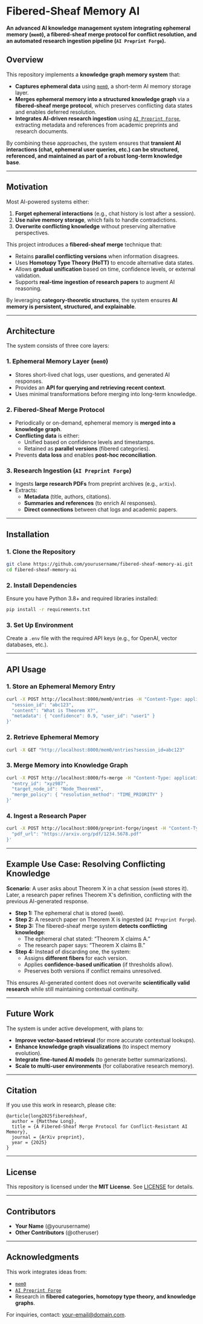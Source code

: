 # Fibered-Sheaf Memory AI

**An advanced AI knowledge management system integrating ephemeral memory (`mem0`), a fibered-sheaf merge protocol for conflict resolution, and an automated research ingestion pipeline (`AI Preprint Forge`).**

## Overview

This repository implements a **knowledge graph memory system** that:

- **Captures ephemeral data** using [`mem0`](https://github.com/mem0ai/mem0), a short-term AI memory storage layer.
- **Merges ephemeral memory into a structured knowledge graph** via a **fibered-sheaf merge protocol**, which preserves conflicting data states and enables deferred resolution.
- **Integrates AI-driven research ingestion** using [`AI Preprint Forge`](https://github.com/MagnetonIO/ai-preprint-forge), extracting metadata and references from academic preprints and research documents.

By combining these approaches, the system ensures that **transient AI interactions (chat, ephemeral user queries, etc.) can be structured, referenced, and maintained as part of a robust long-term knowledge base**.

---

## Motivation

Most AI-powered systems either:
1. **Forget ephemeral interactions** (e.g., chat history is lost after a session).
2. **Use naïve memory storage**, which fails to handle contradictions.
3. **Overwrite conflicting knowledge** without preserving alternative perspectives.

This project introduces a **fibered-sheaf merge** technique that:
- Retains **parallel conflicting versions** when information disagrees.
- Uses **Homotopy Type Theory (HoTT)** to encode alternative data states.
- Allows **gradual unification** based on time, confidence levels, or external validation.
- Supports **real-time ingestion of research papers** to augment AI reasoning.

By leveraging **category-theoretic structures**, the system ensures **AI memory is persistent, structured, and explainable**.

---

## Architecture

The system consists of three core layers:

### **1. Ephemeral Memory Layer (`mem0`)**
- Stores short-lived chat logs, user questions, and generated AI responses.
- Provides an **API for querying and retrieving recent context**.
- Uses minimal transformations before merging into long-term knowledge.

### **2. Fibered-Sheaf Merge Protocol**
- Periodically or on-demand, ephemeral memory is **merged into a knowledge graph**.
- **Conflicting data** is either:
  - Unified based on confidence levels and timestamps.
  - Retained as **parallel versions** (fibered categories).
- Prevents **data loss** and enables **post-hoc reconciliation**.

### **3. Research Ingestion (`AI Preprint Forge`)**
- Ingests **large research PDFs** from preprint archives (e.g., `arXiv`).
- Extracts:
  - **Metadata** (title, authors, citations).
  - **Summaries and references** (to enrich AI responses).
  - **Direct connections** between chat logs and academic papers.

---

## Installation

### **1. Clone the Repository**
```sh
git clone https://github.com/yourusername/fibered-sheaf-memory-ai.git
cd fibered-sheaf-memory-ai
```

### **2. Install Dependencies**
Ensure you have Python 3.8+ and required libraries installed:
```sh
pip install -r requirements.txt
```

### **3. Set Up Environment**
Create a `.env` file with the required API keys (e.g., for OpenAI, vector databases, etc.).

---

## API Usage

### **1. Store an Ephemeral Memory Entry**
```sh
curl -X POST http://localhost:8000/mem0/entries -H "Content-Type: application/json" -d '{
  "session_id": "abc123",
  "content": "What is Theorem X?",
  "metadata": { "confidence": 0.9, "user_id": "user1" }
}'
```

### **2. Retrieve Ephemeral Memory**
```sh
curl -X GET "http://localhost:8000/mem0/entries?session_id=abc123"
```

### **3. Merge Memory into Knowledge Graph**
```sh
curl -X POST http://localhost:8000/fs-merge -H "Content-Type: application/json" -d '{
  "entry_id": "xyz987",
  "target_node_id": "Node_TheoremX",
  "merge_policy": { "resolution_method": "TIME_PRIORITY" }
}'
```

### **4. Ingest a Research Paper**
```sh
curl -X POST http://localhost:8000/preprint-forge/ingest -H "Content-Type: application/json" -d '{
  "pdf_url": "https://arxiv.org/pdf/1234.5678.pdf"
}'
```

---

## Example Use Case: Resolving Conflicting Knowledge

**Scenario**: A user asks about Theorem X in a chat session (`mem0` stores it). Later, a research paper refines Theorem X's definition, conflicting with the previous AI-generated response.

- **Step 1:** The ephemeral chat is stored (`mem0`).
- **Step 2:** A research paper on Theorem X is ingested (`AI Preprint Forge`).
- **Step 3:** The fibered-sheaf merge system **detects conflicting knowledge**:
  - The ephemeral chat stated: “Theorem X claims A.”
  - The research paper says: “Theorem X claims B.”
- **Step 4:** Instead of discarding one, the system:
  - Assigns **different fibers** for each version.
  - Applies **confidence-based unification** (if thresholds allow).
  - Preserves both versions if conflict remains unresolved.

This ensures AI-generated content does not overwrite **scientifically valid research** while still maintaining contextual continuity.

---

## Future Work

The system is under active development, with plans to:
- **Improve vector-based retrieval** (for more accurate contextual lookups).
- **Enhance knowledge graph visualizations** (to inspect memory evolution).
- **Integrate fine-tuned AI models** (to generate better summarizations).
- **Scale to multi-user environments** (for collaborative research memory).

---

## Citation

If you use this work in research, please cite:

```
@article{long2025fiberedsheaf,
  author = {Matthew Long},
  title = {A Fibered-Sheaf Merge Protocol for Conflict-Resistant AI Memory},
  journal = {ArXiv preprint},
  year = {2025}
}
```

---

## License

This repository is licensed under the **MIT License**. See [LICENSE](LICENSE) for details.

---

## Contributors

- **Your Name** (@yourusername)
- **Other Contributors** (@otheruser)

---

## Acknowledgments

This work integrates ideas from:
- [`mem0`](https://github.com/mem0ai/mem0)
- [`AI Preprint Forge`](https://github.com/MagnetonIO/ai-preprint-forge)
- Research in **fibered categories, homotopy type theory, and knowledge graphs**.

For inquiries, contact: [your-email@domain.com](mailto:your-email@domain.com).
